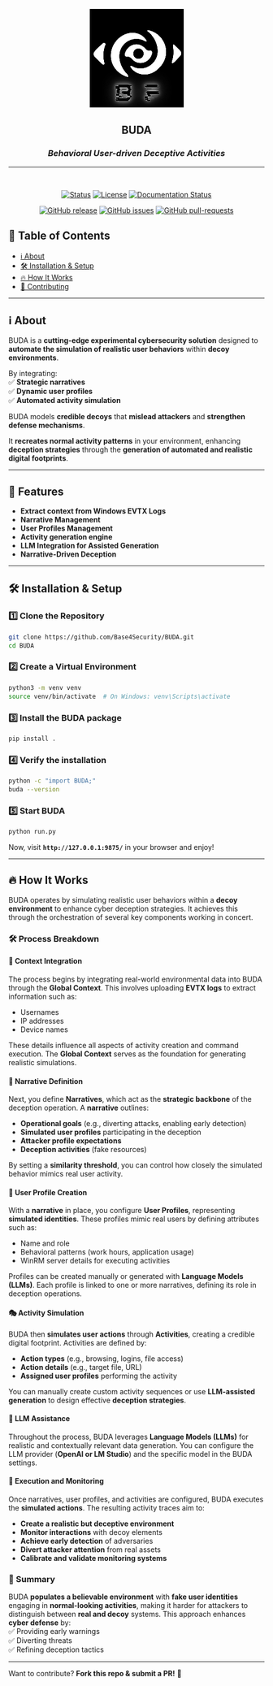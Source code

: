 <p align="center">
	<a href="https://budaframework.readthedocs.io/en/latest/" rel="noopener">
	 	<img src="https://github.com/Base4Security/BUDA/blob/35615ab92d4f484e8ed812d86f2f000e68d4aaf4/docs/images/logo.png?raw=true" alt="BUDA">
	</a>
</p>

<h2 align="center">BUDA</h2>
<h3 align="center"><i>Behavioral User-driven Deceptive Activities</i></h2>

<hr>
<div align="center">
<br>

[![Status](https://img.shields.io/badge/status-active-success.svg)]()
[![License](https://img.shields.io/badge/license-GPL-blue.svg)](/LICENSE)
[![Documentation Status](https://readthedocs.org/projects/buda/badge/?version=latest)](https://budaframework.readthedocs.io/en/latest/?badge=latest)

</div>

<div align="center">

[![GitHub release](https://img.shields.io/github/release/Base4Security/BUDA.svg)](https://GitHub.com/Base4Security/BUDA/releases/)
[![GitHub issues](https://img.shields.io/github/issues/Base4Security/BUDA.svg)](https://GitHub.com/Base4Security/BUDA/issues/)
[![GitHub pull-requests](https://img.shields.io/github/issues-pr/Base4Security/BUDA.svg)](https://GitHub.com/Base4Security/BUDA/pull/)

</div>

## 📖 Table of Contents

- [ℹ️ About](#️-about)
- [🛠️ Installation & Setup](#️-installation--setup)
- [🔥 How It Works](#-how-it-works)
- [🤝 Contributing](#-contributing)

---

## ℹ️ About

BUDA is a **cutting-edge experimental cybersecurity solution** designed to **automate the simulation of realistic user behaviors** within **decoy environments**.  

By integrating:  
✅ **Strategic narratives**  
✅ **Dynamic user profiles**  
✅ **Automated activity simulation**  

BUDA models **credible decoys** that **mislead attackers** and **strengthen defense mechanisms**.  

It **recreates normal activity patterns** in your environment, enhancing **deception strategies** through the **generation of automated and realistic digital footprints**. 

---

## 🚀 Features
- **Extract context from Windows EVTX Logs**  
- **Narrative Management**  
- **User Profiles Management**
- **Activity generation engine**
- **LLM Integration for Assisted Generation**
- **Narrative-Driven Deception**

---

## 🛠️ Installation & Setup
### **1️⃣ Clone the Repository**
```bash
git clone https://github.com/Base4Security/BUDA.git
cd BUDA
```

### **2️⃣ Create a Virtual Environment**
```bash
python3 -m venv venv
source venv/bin/activate  # On Windows: venv\Scripts\activate
```

### **3️⃣ Install the BUDA package**
```bash
pip install .
```

### **4️⃣ Verify the installation**
```bash
python -c "import BUDA;"
buda --version
```

### **5️⃣ Start BUDA**
```bash
python run.py
```

Now, visit **`http://127.0.0.1:9875/`** in your browser and enjoy!

---

## 🔥 How It Works

BUDA operates by simulating realistic user behaviors within a **decoy environment** to enhance cyber deception strategies. It achieves this through the orchestration of several key components working in concert.  

### 🛠 Process Breakdown  

#### 📌 Context Integration  
The process begins by integrating real-world environmental data into BUDA through the **Global Context**. This involves uploading **EVTX logs** to extract information such as:  
- Usernames  
- IP addresses  
- Device names  

These details influence all aspects of activity creation and command execution. The **Global Context** serves as the foundation for generating realistic simulations.  

#### 📖 Narrative Definition  
Next, you define **Narratives**, which act as the **strategic backbone** of the deception operation. A **narrative** outlines:  
- **Operational goals** (e.g., diverting attacks, enabling early detection)  
- **Simulated user profiles** participating in the deception  
- **Attacker profile expectations**  
- **Deception activities** (fake resources)  

By setting a **similarity threshold**, you can control how closely the simulated behavior mimics real user activity.  

#### 👤 User Profile Creation  
With a **narrative** in place, you configure **User Profiles**, representing **simulated identities**. These profiles mimic real users by defining attributes such as:  
- Name and role  
- Behavioral patterns (work hours, application usage)  
- WinRM server details for executing activities  

Profiles can be created manually or generated with **Language Models (LLMs)**. Each profile is linked to one or more narratives, defining its role in deception operations.  

#### 🎭 Activity Simulation  
BUDA then **simulates user actions** through **Activities**, creating a credible digital footprint. Activities are defined by:  
- **Action types** (e.g., browsing, logins, file access)  
- **Action details** (e.g., target file, URL)  
- **Assigned user profiles** performing the activity  

You can manually create custom activity sequences or use **LLM-assisted generation** to design effective **deception strategies**.  

#### 🤖 LLM Assistance  
Throughout the process, BUDA leverages **Language Models (LLMs)** for realistic and contextually relevant data generation. You can configure the LLM provider (**OpenAI or LM Studio**) and the specific model in the BUDA settings.  

#### 🚀 Execution and Monitoring  
Once narratives, user profiles, and activities are configured, BUDA executes the **simulated actions**. The resulting activity traces aim to:  
- **Create a realistic but deceptive environment**  
- **Monitor interactions** with decoy elements  
- **Achieve early detection** of adversaries  
- **Divert attacker attention** from real assets  
- **Calibrate and validate monitoring systems**  

### 🔎 Summary  
BUDA **populates a believable environment** with **fake user identities** engaging in **normal-looking activities**, making it harder for attackers to distinguish between **real and decoy** systems. This approach enhances **cyber defense** by:  
✅ Providing early warnings  
✅ Diverting threats  
✅ Refining deception tactics  


---


Want to contribute? **Fork this repo & submit a PR!** 🚀


